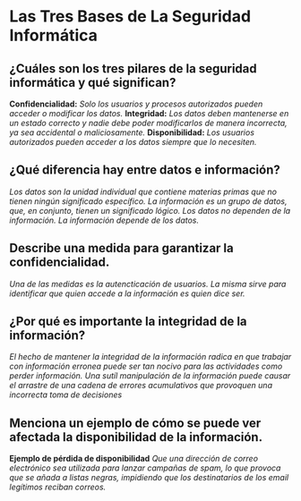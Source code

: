
# Las Tres Bases de La Seguridad Informática

## ¿Cuáles son los tres pilares de la seguridad informática y qué significan?
**Confidencialidad:**
*Solo los usuarios y procesos autorizados pueden acceder o modificar los datos.*
**Integridad:**
*Los datos deben mantenerse en un estado correcto y nadie debe poder modificarlos de manera incorrecta, ya sea accidental o maliciosamente.*
**Disponibilidad:**
*Los usuarios autorizados pueden acceder a los datos siempre que lo necesiten.*

## ¿Qué diferencia hay entre datos e información?
*Los datos son la unidad individual que contiene materias primas que no tienen ningún significado específico. La información es un grupo de datos, que, en conjunto, tienen un significado lógico. Los datos no dependen de la información. La información depende de los datos.*

## Describe una medida para garantizar la confidencialidad.
*Una de las medidas es la autencticación de usuarios. La misma sirve para identificar que quien accede a la información es quien dice ser.*

## ¿Por qué es importante la integridad de la información?
*El hecho de mantener la integridad de la información radica en que trabajar con información erronea puede ser tan nocivo para las actividades como perder información. Una sutíl manipulación de la información puede causar el arrastre de una cadena de errores acumulativos que provoquen una incorrecta toma de decisiones*

## Menciona un ejemplo de cómo se puede ver afectada la disponibilidad de la información.
**Ejemplo de pérdida de disponibilidad**
*Que una dirección de correo electrónico sea utilizada para lanzar campañas de spam, lo que provoca que se añada a listas negras, impidiendo que los destinatarios de los email legítimos reciban correos.*

